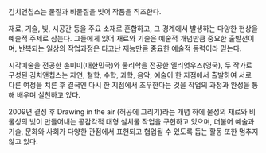 김치앤칩스는 물질과 비물질을 빚어 작품을 직조한다.

재료, 기술, 빛, 시공간 등을 주요 소재로 혼합하고, 그 경계에서 발생하는 다양한 현상을 예술적 주제로 삼는다.
그들에게 있어 재료와 기술은 예술적 개념만큼 중요한 출발선이며, 반복되는 일상의 작업과정은 타고난 재능만큼 중요한 예술적 동력이라 믿는다.

시각예술을 전공한 손미미(대한민국)와 물리학을 전공한 엘리엇우즈(영국), 두 작가로 구성된 김치앤칩스는 자연, 철학, 수학, 과학, 음악, 예술이 한 지점에서 출발하여 서로 다른 여정을 치른 후 결국엔 다시 한 지점에서 조우한다는 것을 작업의 과정과 완성을 통해 배우며 실천하고 있다.

2009년 결성 후 Drawing in the air (허공에 그리기)라는 개념 하에 물성의 재료와 비물성의 빛이 만들어내는 공감각적 대형 설치물 작업을 구현하고 있으며, 더불어 예술과 기술, 문화와 사회가 다양한 관점에서 표현되고 협업될 수 있도록 돕는 활동 또한 멈추지 않고 있다.